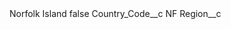 <?xml version="1.0" encoding="UTF-8"?>
<CustomMetadata xmlns="http://soap.sforce.com/2006/04/metadata" xmlns:xsi="http://www.w3.org/2001/XMLSchema-instance" xmlns:xsd="http://www.w3.org/2001/XMLSchema">
    <label>Norfolk Island</label>
    <protected>false</protected>
    <values>
        <field>Country_Code__c</field>
        <value xsi:type="xsd:string">NF</value>
    </values>
    <values>
        <field>Region__c</field>
        <value xsi:nil="true"/>
    </values>
</CustomMetadata>
